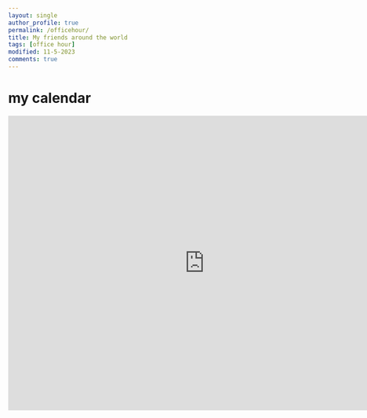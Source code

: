 ```yaml
---
layout: single
author_profile: true
permalink: /officehour/
title: My friends around the world
tags: [office hour]
modified: 11-5-2023
comments: true
---
```

# my calendar
<iframe src="https://calendar.google.com/calendar/embed?src=fatemeh.razzaghy2005%40gmail.com&ctz=Asia%2FTehran" style="border: 0" width="800" height="600" frameborder="0" scrolling="no"></iframe>